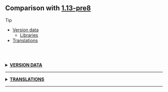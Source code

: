 ## Comparison with [1.13-pre8](https://github.com/PixiGeko/Minecraft-generated-data/tree/1.13-pre8)

> [!TIP]
> - [Version data](#version-data)
>     - [Libraries](#version-data-libraries)
> - [Translations](#translations)

<br/><br/>
<details><summary><b><ins>VERSION DATA</ins></b><a name="version-data"></a></summary>
<br/>
<h3>Libraries<a name="version-data-libraries"></a></h3>
<details>
<summary>
Versions
</summary>
<table><tr><th></th><th align="left">1.13-pre8</th><th>1.13-pre9</th></tr><tr><td>com.mojang:datafixerupper</td><td><pre>1.0.13</pre></td><td><pre>1.0.16</pre></td></tr></table>
</details>
</details>
<hr/>
<details><summary><b><ins>TRANSLATIONS</ins></b><a name="translations"></a></summary>
<br/>
<details>
<summary>
Keys
</summary>

```diff
+ subtitles.block.bubble_column.bubble_pop: Bubbles pop
+ subtitles.block.bubble_column.upwards_ambient: Bubbles flow
+ subtitles.block.bubble_column.upwards_inside: Bubbles woosh
+ subtitles.block.bubble_column.whirlpool_ambient: Bubbles whirl
+ subtitles.block.bubble_column.whirlpool_inside: Bubbles zoom
+ subtitles.entity.cod.death: Cod dies
+ subtitles.entity.cod.flop: Cod flops
+ subtitles.entity.cod.hurt: Cod hurts
+ subtitles.entity.dolphin.ambient_water: Dolphin whistles
+ subtitles.entity.dolphin.ambient: Dolphin chirps
+ subtitles.entity.dolphin.attack: Dolphin attacks
+ subtitles.entity.dolphin.death: Dolphin dies
+ subtitles.entity.dolphin.eat: Dolphin eats
+ subtitles.entity.dolphin.hurt: Dolphin hurts
+ subtitles.entity.dolphin.jump: Dolphin jumps
+ subtitles.entity.dolphin.play: Dolphin plays
+ subtitles.entity.dolphin.splash: Dolphin splashes
+ subtitles.entity.dolphin.swim: Dolphin swims
+ subtitles.entity.puffer_fish.blow_out: Pufferfish deflates
+ subtitles.entity.puffer_fish.blow_up: Pufferfish inflates
+ subtitles.entity.puffer_fish.death: Pufferfish dies
+ subtitles.entity.puffer_fish.flop: Pufferfish flops
+ subtitles.entity.puffer_fish.hurt: Pufferfish hurts
+ subtitles.entity.puffer_fish.sting: Pufferfish stings
+ subtitles.entity.salmon.death: Salmon dies
+ subtitles.entity.salmon.flop: Salmon flops
+ subtitles.entity.salmon.hurt: Salmon hurts
+ subtitles.item.armor.equip_turtle: Turtle shell thunks
+ subtitles.item.trident.hit_ground: Trident vibrates
+ subtitles.item.trident.hit: Trident stabs
+ subtitles.item.trident.return: Trident returns
+ subtitles.item.trident.riptide: Trident zooms
+ subtitles.item.trident.throw: Trident clangs
+ subtitles.item.trident.thunder: Trident thunder cracks
```

</details>
</details>
<hr/>